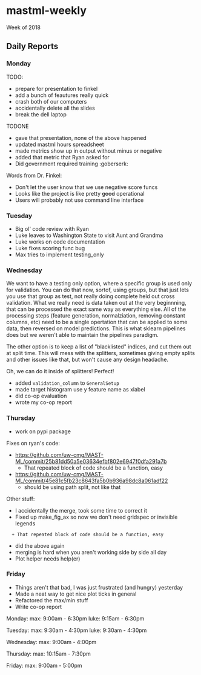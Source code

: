 
# mastml-weekly

Week of 2018 

## Daily Reports

### Monday

TODO:
  + prepare for presentation to finkel
  + add a bunch of feautures really quick
  + crash both of our computers
  + accidentally delete all the slides
  + break the dell laptop
  
TODONE
  + gave that presentation, none of the above happened
  + updated mastml hours spreadsheet
  + made metrics show up in output without minus or negative
  + added that metric that Ryan asked for
  + Did government required training :goberserk:
  
Words from Dr. Finkel:
  + Don't let the user know that we use negative score funcs
  + Looks like the project is like pretty ~~good~~ operational
  + Users will probably not use command line interface

### Tuesday

+ Big ol' code review with Ryan
+ Luke leaves to Washington State to visit Aunt and Grandma
+ Luke works on code documentation
+ Luke fixes scoring func bug
+ Max tries to implement testing_only

### Wednesday

We want to have a testing only option, where a specific group is used only for validation. You can do that now, sortof, using groups, but that just lets you use that group as test, not really doing complete held out cross validation. What we really need is data taken out at the very beginnning, that can be processed the exact same way as everything else. All of the processing steps (feature generation, normalziation, removing constant columns, etc) need to be a single opertation that can be applied to some data, then reversed on model predictions. This is what sklearn pipelines does but we weren't able to maintain the pipelines paradigm.

The other option is to keep a list of "blacklisted" indices, and cut them out at split time. This will mess with the splitters, sometimes giving empty splits and other issues like that, but won't cause any design headache.

Oh, we can do it inside of splitters! Perfect!

+ added `validation_column` to `GeneralSetup`
+ made target histogram use y feature name as xlabel
+ did co-op evaluation
+ wrote my co-op report

### Thursday

+ work on pypi package

Fixes on ryan's code:

+ https://github.com/uw-cmg/MAST-ML/commit/25b81dd50a5e03634efbf802e6947f0dfa291a7b
  + That repeated block of code should be a function, easy
+ https://github.com/uw-cmg/MAST-ML/commit/45e81c5fb23c8643fa5b0b936a98dc8a061adf22
  + should be using path split, not like that 
  
Other stuff:

+ I accidentally the merge, took some time to correct it
+ Fixed up make_fig_ax so now we don't need gridspec or invisible legends

```
  + That repeated block of code should be a function, easy
```
+ did the above again
+ merging is hard when you aren't working side by side all day
+ Plot helper needs help(er)


### Friday

+ Things aren't that bad, I was just frustrated (and hungry) yesterday
+ Made a neat way to get nice plot ticks in general
+ Refactored the max/min stuff
+ Write co-op report

Monday: 
max: 9:00am - 6:30pm
luke: 9:15am - 6:30pm

Tuesday:
max: 9:30am - 4:30pm
luke: 9:30am - 4:30pm

Wednesday:
max: 9:00am - 4:00pm

Thursday:
max: 10:15am - 7:30pm

Friday:
max: 9:00am - 5:00pm
